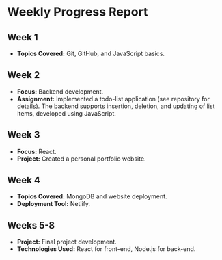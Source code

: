 # Weekly Progress Report

## Week 1
- **Topics Covered:** Git, GitHub, and JavaScript basics.

## Week 2
- **Focus:** Backend development.
- **Assignment:** Implemented a todo-list application (see repository for details). The backend supports insertion, deletion, and updating of list items, developed using JavaScript.

## Week 3
- **Focus:** React.
- **Project:** Created a personal portfolio website.

## Week 4
- **Topics Covered:** MongoDB and website deployment.
- **Deployment Tool:** Netlify.

## Weeks 5-8
- **Project:** Final project development.
- **Technologies Used:** React for front-end, Node.js for back-end.

